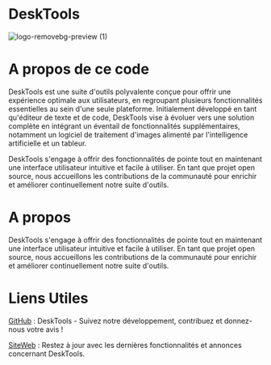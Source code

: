 # DeskTools

![logo-removebg-preview (1)](https://github.com/hugodev-teck/Prism/assets/84953759/a7c18f4c-e080-4b52-9e7d-35d790b7632c)


# A propos de ce code
DeskTools est une suite d'outils polyvalente conçue pour offrir une expérience optimale aux utilisateurs, en regroupant plusieurs fonctionnalités essentielles au sein d'une seule plateforme. Initialement développé en tant qu'éditeur de texte et de code, DeskTools vise à évoluer vers une solution complète en intégrant un éventail de fonctionnalités supplémentaires, notamment un logiciel de traitement d'images alimenté par l'intelligence artificielle et un tableur.

DeskTools s'engage à offrir des fonctionnalités de pointe tout en maintenant une interface utilisateur intuitive et facile à utiliser. En tant que projet open source, nous accueillons les contributions de la communauté pour enrichir et améliorer continuellement notre suite d'outils.

# A propos
DeskTools s'engage à offrir des fonctionnalités de pointe tout en maintenant une interface utilisateur intuitive et facile à utiliser. En tant que projet open source, nous accueillons les contributions de la communauté pour enrichir et améliorer continuellement notre suite d'outils.

# Liens Utiles
[GitHub](https://github.com/hugodev-teck/DeskTools/) : DeskTools - Suivez notre développement, contribuez et donnez-nous votre avis !

[SiteWeb](https://live-prism.web.app/) : Restez à jour avec les dernières fonctionnalités et annonces concernant DeskTools.
